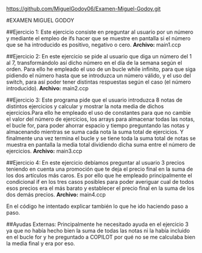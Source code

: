 https://github.com/MiguelGodoy06/Examen-Miguel-Godoy.git

#EXAMEN MIGUEL GODOY

##Ejercicio 1: 
Este ejercicio consiste en preguntar al usuario por un número y mediante el empleo de ifs hacer que se muestre en pantalla si el número que se ha introducido es positivo, negativo o cero.
**Archivo:** main1.ccp

##Ejercicio 2:
En este ejercicio se pide al usuario que diga un número del 1 al 7, transformándolo así dicho número en el día de la semana según el orden. Para ello he empleado el uso de un bucle while infinito, para que siga pidiendo el número hasta que se introduzca un número válido, y el uso del switch, para así poder tener distintas respuestas según el caso (el número introducido).
**Archivo:** main2.ccp

##Ejercicio 3:
Este programa pide que el usuario introduzca 8 notas de distintos ejercicios y calcular y mostrar la nota media de dichos ejercicios.Para ello he empleado el uso de constantes para que no cambie el valor del número de ejercicios, los arrays para almacenar todas las notas, el bucle for, para poder ahorrar espacio y tiempo preguntando las notas y almacenando mientras se suma cada nota la suma total de ejercicios. Y finalmente una vez termina el bucle y se tiene toda la suma total de notas se muestra en pantalla la media total dividiendo dicha suma entre el número de ejercicios.
**Archivo:** main3.ccp

##Ejercicio 4:
En este ejercicio debíamos preguntar al usuario 3 precios teniendo en cuenta una promoción que te deja el precio final en la suma de los dos artículos más caros. Es por ello que he empleado principalmente el condicional if en los tres casos posibles para poder averiguar cual de todos esos precios era el más barato y establecer el precio final en la suma de los dos demás precios.
**Archivo:** main4.ccp

En el código he intentado explicar también lo que he ido haciendo paso a paso.


##Ayudas Externas:
Principalmente he necesitado ayuda en el ejercicio 3 ya que no había hecho bien la suma de todas las notas ni la había incluido en el bucle for y he preguntado a COPILOT por qué no se me calculaba bien la media final y era por eso.


